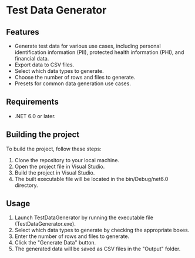 # Test Data Generator

## Features
* Generate test data for various use cases, including personal identification information (PII), protected health information (PHI), and financial data.
* Export data to CSV files.
* Select which data types to generate.
* Choose the number of rows and files to generate.
* Presets for common data generation use cases.

## Requirements
* .NET 6.0 or later.


## Building the project
To build the project, follow these steps:
1. Clone the repository to your local machine.
2. Open the project file in Visual Studio.
3. Build the project in Visual Studio.
4. The built executable file will be located in the bin/Debug/net6.0 directory.

## Usage
1. Launch TestDataGenerator by running the executable file (TestDataGenerator.exe).
2. Select which data types to generate by checking the appropriate boxes.
3. Enter the number of rows and files to generate.
4. Click the "Generate Data" button.
5. The generated data will be saved as CSV files in the "Output" folder.

